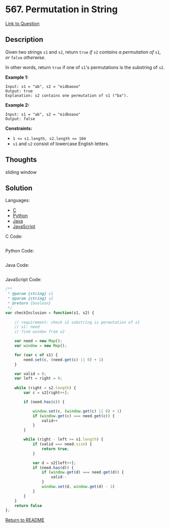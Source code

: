 # 567. Permutation in String

[Link to Question](https://leetcode.com/problems/permutation-in-string/description/)



## Description

Given two strings `s1` and `s2`, return `true` *if* `s2` *contains a permutation of* `s1`*, or* `false` *otherwise*.

In other words, return `true` if one of `s1`'s permutations is the substring of `s2`.

 

**Example 1:**

```
Input: s1 = "ab", s2 = "eidbaooo"
Output: true
Explanation: s2 contains one permutation of s1 ("ba").
```

**Example 2:**

```
Input: s1 = "ab", s2 = "eidboaoo"
Output: false
```

 

**Constraints:**

- `1 <= s1.length, s2.length <= 104`
- `s1` and `s2` consist of lowercase English letters.



## Thoughts

sliding window



## Solution

Languages:

- [C](#C)
- [Python](#python)
- [Java](#java)
- [JavaScript](#JavaScript)

<div id="C"></div>C Code:

```C

```

<div id="python"></div>Python Code:

```python

```

<div id="java"></div>Java Code:

```java

```

<div id="javascript"></div>JavaScript Code:

```javascript
/**
 * @param {string} s1
 * @param {string} s2
 * @return {boolean}
 */
var checkInclusion = function(s1, s2) {
    
    // requirement: check s2 substring is permutation of s1
    // s1: need
    // find window from s2

    var need = new Map();
    var window = new Map();

    for (var c of s1) {
        need.set(c, (need.get(c) || 0) + 1)
    }

    var valid = 0;
    var left = right = 0;
    
    while (right < s2.length) {
        var c = s2[right++];

        if (need.has(c)) {

            window.set(c, (window.get(c) || 0) + 1)
            if (window.get(c) === need.get(c)) {
                valid++
            }
        }

        while (right - left >= s1.length) {
            if (valid === need.size) {
                return true;
            }

            var d = s2[left++];
            if (need.has(d)) {
                if (window.get(d) === need.get(d)) {
                    valid--
                }
                window.set(d, window.get(d) - 1)
            }
        }
    }
    return false
};
```

[Return to README](./../README.md)